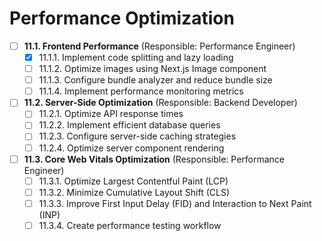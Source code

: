 # Performance Optimization

- [ ] **11.1. Frontend Performance** (Responsible: Performance Engineer)
  - [x] 11.1.1. Implement code splitting and lazy loading
  - [ ] 11.1.2. Optimize images using Next.js Image component
  - [ ] 11.1.3. Configure bundle analyzer and reduce bundle size
  - [ ] 11.1.4. Implement performance monitoring metrics

- [ ] **11.2. Server-Side Optimization** (Responsible: Backend Developer)
  - [ ] 11.2.1. Optimize API response times
  - [ ] 11.2.2. Implement efficient database queries
  - [ ] 11.2.3. Configure server-side caching strategies
  - [ ] 11.2.4. Optimize server component rendering

- [ ] **11.3. Core Web Vitals Optimization** (Responsible: Performance Engineer)
  - [ ] 11.3.1. Optimize Largest Contentful Paint (LCP)
  - [ ] 11.3.2. Minimize Cumulative Layout Shift (CLS)
  - [ ] 11.3.3. Improve First Input Delay (FID) and Interaction to Next Paint (INP)
  - [ ] 11.3.4. Create performance testing workflow 